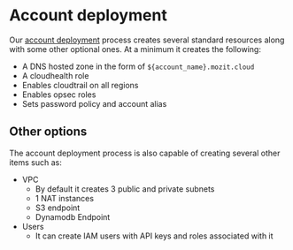 # Account deployment

Our [account deployment](https://github.com/mozilla-it/itsre-deploy) process creates several standard resources along with some other optional ones. At a minimum it creates the following:

* A DNS hosted zone in the form of `${account_name}.mozit.cloud`
* A cloudhealth role
* Enables cloudtrail on all regions
* Enables opsec roles
* Sets password policy and account alias

## Other options
The account deployment process is also capable of creating several other items such as:

* VPC
	* By default it creates 3 public and private subnets
	* 1 NAT instances
	* S3 endpoint
	* Dynamodb Endpoint
* Users
	* It can create IAM users with API keys and roles associated with it
